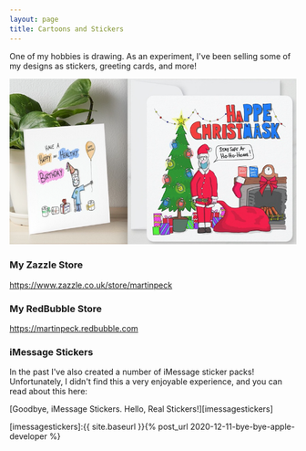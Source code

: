 ```yaml
---
layout: page
title: Cartoons and Stickers
---
```


One of my hobbies is drawing. As an experiment, I've been selling some of my designs as stickers, greeting cards, and more!

![My Products](/images/aboutme/products.png)

### My Zazzle Store

<https://www.zazzle.co.uk/store/martinpeck>


### My RedBubble Store

<https://martinpeck.redbubble.com>

### iMessage Stickers

In the past I've also created a number of iMessage sticker packs! Unfortunately, I didn't find this a very enjoyable experience, and you can read about this here:

[Goodbye, iMessage Stickers. Hello, Real Stickers!][imessagestickers]



[imessagestickers]:{{ site.baseurl }}{% post_url 2020-12-11-bye-bye-apple-developer %}